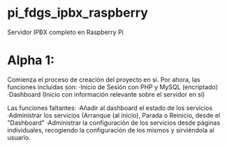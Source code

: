 # pi_fdgs_ipbx_raspberry
Servidor IPBX completo en Raspberry Pi


# Alpha 1:
Comienza el proceso de creación del proyecto en sí.
Por ahora, las funciones incluidas son:
  ·Inicio de Sesión con PHP y MySQL (encriptado)
  ·Dashboard (Inicio con información relevante sobre el servidor en sí)

Las funciones faltantes:
  ·Añadir al dashboard el estado de los servicios
  ·Administrar los servicios (Arranque (al inicio), Parada o Reinicio, desde el "Dashboard"
  ·Administrar la configuración de los servicios desde páginas individuales, recogiendo la configuración de los mismos y sirviéndola al usuario.
  
